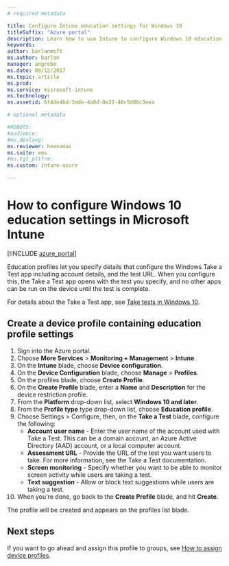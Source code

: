 ```yaml
---
# required metadata

title: Configure Intune education settings for Windows 10
titleSuffix: "Azure portal"
description: Learn how to use Intune to configure Windows 10 education settings on devices you manage."
keywords:
author: barlanmsft
ms.author: barlan
manager: angrobe
ms.date: 09/12/2017
ms.topic: article
ms.prod:
ms.service: microsoft-intune
ms.technology:
ms.assetid: 6f4de4bd-3dde-4a8d-8e22-46c5d06c3eea

# optional metadata

#ROBOTS:
#audience:
#ms.devlang:
ms.reviewer: heenamac
ms.suite: ems
#ms.tgt_pltfrm:
ms.custom: intune-azure

---
```


# How to configure Windows 10 education settings in Microsoft Intune

[!INCLUDE [azure_portal](./includes/azure_portal.md)]

Education profiles let you specify details that configure the Windows Take a Test app including account details, and the test URL. When you configure this, the Take a Test app opens with the test you specify, and no other apps can be run on the device until the test is complete.

For details about the Take a Test app, see [Take tests in Windows 10](https://docs.microsoft.com/education/windows/take-tests-in-windows-10).

## Create a device profile containing education profile settings

1. Sign into the Azure portal.
2. Choose **More Services** > **Monitoring + Management** > **Intune**.
3. On the **Intune** blade, choose **Device configuration**.
2. On the **Device Configuration** blade, choose **Manage** > **Profiles**.
3. On the profiles blade, choose **Create Profile**.
4. On the **Create Profile** blade, enter a **Name** and **Description** for the device restriction profile.
5. From the **Platform** drop-down list, select **Windows 10 and later**.
6. From the **Profile type** type drop-down list, choose **Education profile**. 
7. Choose Settings > Configure, then, on the **Take a Test** blade, configure the following:
    - **Account user name** - Enter the user name of the account used with Take a Test. This can be a domain account, an Azure Active Directory (AAD) account, or a local computer account.
    - **Assessment URL** - Provide the URL of the test you want users to take. For more information, see the Take a Test documentation.
    - **Screen monitoring** - Specify whether you want to be able to monitor screen activity while users are taking a test.
    - **Text suggestion** - Allow or block text suggestions while users are taking a test.
8. When you're done, go back to the **Create Profile** blade, and hit **Create**.

The profile will be created and appears on the profiles list blade.

## Next steps

If you want to go ahead and assign this profile to groups, see [How to assign device profiles](device-profile-assign.md).



